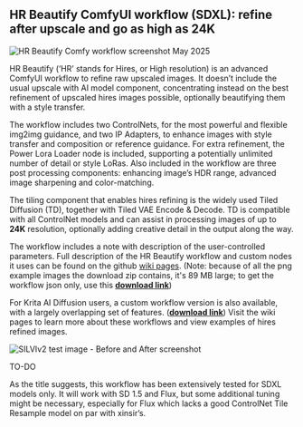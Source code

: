 ## HR Beautify ComfyUI workflow (SDXL): refine after upscale and go as high as 24K

![HR Beautify Comfy workflow screenshot May 2025](https://github.com/user-attachments/assets/ae10f6a6-fc89-4842-88e4-d3137ec0266d)

HR Beautify (‘HR’ stands for Hires, or High resolution) is an advanced ComfyUI workflow to refine raw upscaled images. It doesn’t include the usual upscale with AI model component, concentrating instead on the best refinement of upscaled hires images possible, optionally beautifying them with a style transfer.

The workflow includes two ControlNets, for the most powerful and flexible img2img guidance, and two IP Adapters, to enhance images with style transfer and composition or reference guidance. For extra refinement, the Power Lora Loader node is included, supporting a potentially unlimited number of detail or style LoRas. Also included in the workflow are three post processing components: enhancing image’s HDR range, advanced image sharpening and color-matching.

The tiling component that enables hires refining is the widely used Tiled Diffusion (TD), together with Tiled VAE Encode & Decode. TD is compatible with all ControlNet models and can assist in processing images of up to **24K** resolution, optionally adding creative detail in the output along the way. 

The workflow includes a note with description of the user-controlled parameters. Full description of the HR Beautify workflow and custom nodes it uses can be found on the github [wiki pages](https://github.com/minsky91/HR-Beautify-workflow/wiki/HR-Beautify-ComfyUI-workflow/).  (Note: because of all the png example images the download zip contains, it's 89 MB large; to get the workflow json only, use this [**download link**](https://github.com/minsky91/HR-Beautify-workflow/blob/main/workflows/HR%20Beautify%20v1.0%20(release).json))

For Krita AI Diffusion users, a custom workflow version is also available, with a largely overlapping set of features.  ([**download link**](https://github.com/minsky91/HR-Beautify-workflow/blob/main/workflows/Krita%20AI%20HR%20Beautify%20v1.0%20(release).json)) Visit the wiki pages to learn more about these workflows and view examples of hires refined images.

![SILVIv2 test image - Before and After screenshot](https://github.com/user-attachments/assets/0c34ac93-e42c-4cb1-b12a-ebdcb64f8508)


TO-DO

As the title suggests, this workflow has been extensively tested for SDXL models only. It will work with SD 1.5 and Flux, but some additional tuning might be necessary, especially for Flux which lacks a good ControlNet Tile Resample model on par with xinsir’s.
